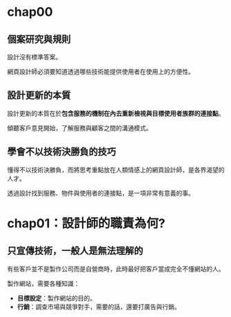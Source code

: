 # chap00

## 個案研究與規則

設計沒有標準答案。

網頁設計師必須要知道透過哪些技術能提供使用者在使用上的方便性。

## 設計更新的本質

設計更新的本質在於**包含服務的機制在內去重新檢視與目標使用者族群的連接點**。

傾聽客戶意見開始，了解服務與顧客之間的溝通模式。

## 學會不以技術決勝負的技巧

懂得不以技術決勝負，而將思考重點放在人類情感上的網頁設計師，是各界渴望的人才。

透過設計找到服務、物件與使用者的連接點，是一項非常有意義的事。

# chap01：設計師的職責為何?

## 只宣傳技術，一般人是無法理解的

有些客戶並不是製作公司而是自營商時，此時最好把客戶當成完全不懂網站的人。

製作網站，需要各種知識：

- **目標設定**：製作網站的目的。
- **行銷**：調查市場與競爭對手，需要的話，還要打廣告與行銷。